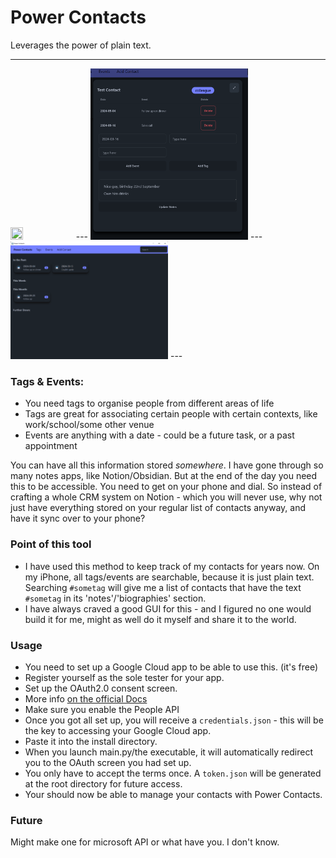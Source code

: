 # Power Contacts
Leverages the power of plain text.

---
<img src="assets/favicon.ico" width=20% height=20%>
---
<img src="assets/screencap_contact_page.png" width=50% height=50%>
---
<img src="assets/screencap_events_page.png" width=50% height=50%>
---

### Tags & Events:
- You need tags to organise people from different areas of life
- Tags are great for associating certain people with certain contexts, like work/school/some other venue
- Events are anything with a date - could be a future task, or a past appointment

You can have all this information stored _somewhere_. I have gone through so many notes apps, like Notion/Obsidian. But 
at the end of the day you need this to be accessible. You need to get on your phone and dial. So instead of crafting a whole
CRM system on Notion - which you will never use, why not just have everything stored on your regular list of contacts anyway, 
and have it sync over to your phone?

### Point of this tool
- I have used this method to keep track of my contacts for years now. On my iPhone, all tags/events are searchable, because
it is just plain text. Searching `#sometag` will give me a list of contacts that have the text `#sometag` 
in its 'notes'/'biographies' section.
- I have always craved a good GUI for this - and I figured no one would build it for me, might as well do it myself 
and share it to the world. 

### Usage 
- You need to set up a Google Cloud app to be able to use this. (it's free)
- Register yourself as the sole tester for your app.
- Set up the OAuth2.0 consent screen.
- More info [on the official Docs](https://developers.google.com/workspace/guides/create-credentials)
- Make sure you enable the People API
- Once you got all set up, you will receive a `credentials.json` - this will be the key to
accessing your Google Cloud app.
- Paste it into the install directory. 
- When you launch main.py/the executable, it will automatically redirect you to the OAuth screen you had set up.
- You only have to accept the terms once. A `token.json` will be generated
at the root directory for future access.
- Your should now be able to manage your contacts with Power Contacts.

### Future

Might make one for microsoft API or what have you. I don't know.

